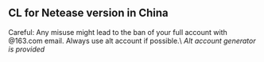 ## CL for Netease version in China
Careful: Any misuse might lead to the ban of your full account with @163.com email. Always use alt account if possible.\\
*Alt account generator is provided*
